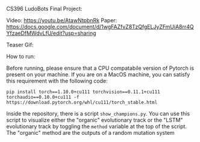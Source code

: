 CS396 LudoBots Final Project:

Video: https://youtu.be/AtawNtpbnRk
Paper: https://docs.google.com/document/d/1wgFAZfvZ8TzQfgELJyZFmUiA8rr4QYfzaeDfMWdvLfU/edit?usp=sharing 

Teaser Gif:


How to run:

Before running, please ensure that a CPU compatabile version of Pytorch is present on your machine. If you are on a MacOS machine, you can satisfy this requirement with the following code:

```
pip install torch==1.10.0+cu111 torchvision==0.11.1+cu111 torchaudio==0.10.0+cu111 -f https://download.pytorch.org/whl/cu111/torch_stable.html
```

Inside the repository, there is a script ```show_champions.py```. You can use this script to visualize either the "organic" evolutionary track or the "LSTM" evolutionary track by toggling the ```method``` variable at the top of the script. The "organic" method are the outputs of a random mutation system 
